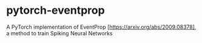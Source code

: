 # pytorch-eventprop
A PyTorch implementation of EventProp [https://arxiv.org/abs/2009.08378], a method to train Spiking Neural Networks
